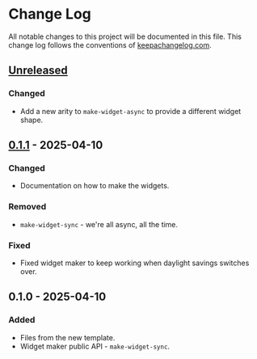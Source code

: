 # Change Log
All notable changes to this project will be documented in this file. This change log follows the conventions of [keepachangelog.com](http://keepachangelog.com/).

## [Unreleased]
### Changed
- Add a new arity to `make-widget-async` to provide a different widget shape.

## [0.1.1] - 2025-04-10
### Changed
- Documentation on how to make the widgets.

### Removed
- `make-widget-sync` - we're all async, all the time.

### Fixed
- Fixed widget maker to keep working when daylight savings switches over.

## 0.1.0 - 2025-04-10
### Added
- Files from the new template.
- Widget maker public API - `make-widget-sync`.

[Unreleased]: https://sourcehost.site/your-name/ecsctl/compare/0.1.1...HEAD
[0.1.1]: https://sourcehost.site/your-name/ecsctl/compare/0.1.0...0.1.1
